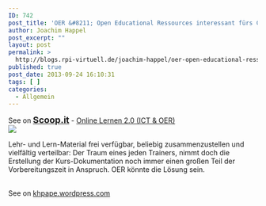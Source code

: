 ```yaml
---
ID: 742
post_title: 'OER &#8211; Open Educational Ressources interessant fürs Corporate Learning? #OERde13'
author: Joachim Happel
post_excerpt: ""
layout: post
permalink: >
  http://blogs.rpi-virtuell.de/joachim-happel/oer-open-educational-ressources-interessant-fuers-corporate-learning-oerde13/
published: true
post_date: 2013-09-24 16:10:31
tags: [ ]
categories:
  - Allgemein
---
```

See on <a style='font-weight: bold; font-size: 18px;' href='http://www.scoop.it/t/online-lernen-2-0/p/4008150501/oer-open-educational-ressources-interessant-furs-corporate-learning-oerde13'>Scoop.it</a> - <a href='http://www.scoop.it/t/online-lernen-2-0'>Online Lernen 2.0 (ICT & OER)</a><br/><a href='http://www.scoop.it/t/online-lernen-2-0/p/4008150501/oer-open-educational-ressources-interessant-furs-corporate-learning-oerde13'><img src='http://img.scoop.it/9k7iabw7wX6FcTa3N5rRxDl72eJkfbmt4t8yenImKBXEejxNn4ZJNZ2ss5Ku7Cxt'/></a><br/><p>Lehr- und Lern-Material frei verf&uuml;gbar, beliebig zusammenzustellen und vielf&auml;ltig verteilbar: Der Traum eines jeden Trainers, nimmt doch die Erstellung der Kurs-Dokumentation noch immer einen gro&szlig;en Teil der Vorbereitungszeit in Anspruch. OER k&ouml;nnte die L&ouml;sung sein.</p><br/>See on <a href='http://khpape.wordpress.com/2013/09/16/oer-open-educational-ressources-interessant-furs-corporate-learning/'>khpape.wordpress.com</a>